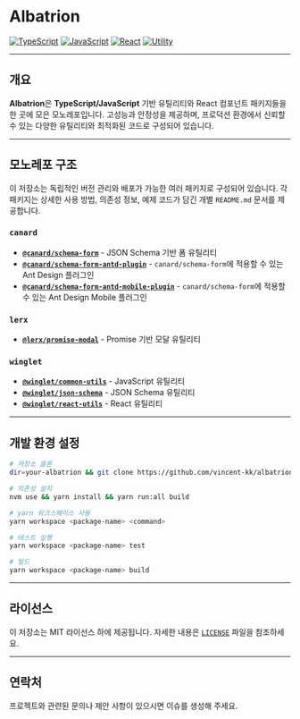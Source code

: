 # Albatrion

[![TypeScript](https://img.shields.io/badge/typescript-✔-blue.svg)]()
[![JavaScript](https://img.shields.io/badge/javascript-✔-yellow.svg)]()
[![React](https://img.shields.io/badge/react-✔-61DAFB.svg)]()
[![Utility](https://img.shields.io/badge/utility-✔-green.svg)]()

---

## 개요

**Albatrion**은 **TypeScript/JavaScript** 기반 유틸리티와 React 컴포넌트 패키지들을 한 곳에 모은 모노레포입니다.
고성능과 안정성을 제공하며, 프로덕션 환경에서 신뢰할 수 있는 다양한 유틸리티와 최적화된 코드로 구성되어 있습니다.

---

## 모노레포 구조

이 저장소는 독립적인 버전 관리와 배포가 가능한 여러 패키지로 구성되어 있습니다.
각 패키지는 상세한 사용 방법, 의존성 정보, 예제 코드가 담긴 개별 `README.md` 문서를 제공합니다.

### `canard`

- **[`@canard/schema-form`](./packages/canard/schema-form/README-ko_kr.md)** - JSON Schema 기반 폼 유틸리티
- **[`@canard/schema-form-antd-plugin`](./packages/canard/schema-form-antd-plugin/README-ko_kr.md)** - `canard/schema-form`에 적용할 수 있는 Ant Design 플러그인
- **[`@canard/schema-form-antd-mobile-plugin`](./packages/canard/schema-form-antd-mobile-plugin/README-ko_kr.md)** - `canard/schema-form`에 적용할 수 있는 Ant Design Mobile 플러그인

### `lerx`

- **[`@lerx/promise-modal`](./packages/lerx/promise-modal/README-ko_kr.md)** - Promise 기반 모달 유틸리티

### `winglet`

- **[`@winglet/common-utils`](./packages/winglet/common-utils/README-ko_kr.md)** - JavaScript 유틸리티
- **[`@winglet/json-schema`](./packages/winglet/json-schema/README-ko_kr.md)** - JSON Schema 유틸리티
- **[`@winglet/react-utils`](./packages/winglet/react-utils/README-ko_kr.md)** - React 유틸리티

---

## 개발 환경 설정

```bash
# 저장소 클론
dir=your-albatrion && git clone https://github.com/vincent-kk/albatrion.git "$dir" && cd "$dir"

# 의존성 설치
nvm use && yarn install && yarn run:all build

# yarn 워크스페이스 사용
yarn workspace <package-name> <command>

# 테스트 실행
yarn workspace <package-name> test

# 빌드
yarn workspace <package-name> build
```

---

## 라이선스

이 저장소는 MIT 라이선스 하에 제공됩니다. 자세한 내용은 [`LICENSE`](./LICENSE) 파일을 참조하세요.

---

## 연락처

프로젝트와 관련된 문의나 제안 사항이 있으시면 이슈를 생성해 주세요.
